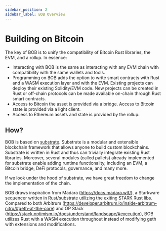 ```yaml
---
sidebar_position: 2
sidebar_label: BOB Overview
---
```


# Building on Bitcoin

The key of BOB is to unify the compatibility of Bitcoin Rust libraries, the EVM, and a rollup. In essence:

- Interacting with BOB is the same as interacting with any EVM chain with compatibility with the same wallets and tools.
- Programming on BOB adds the option to write smart contracts with Rust and a WASM execution layer and with the EVM. Existing projects can deploy their existing Solidity/EVM code. New projects can be created in Rust or off-chain protocols can be made available on-chain through Rust smart contracts.
- Access to Bitcoin the asset is provided via a bridge. Access to Bitcoin state is provided via a light client.
- Access to Ethereum assets and state is provided by the rollup.

## How?

BOB is based on [substrate](https://substrate.dev). Substrate is a modular and extensible blockchain framework that allows anyone to build custom blockchains. Substrate is written in Rust and thus can trivially integrate existing Rust libraries. Moreover, several modules (called pallets) already implemented for substrate enable adding runtime functionality, including an EVM, a Bitcoin bridge, DeFi protocols, governance, and many more.

If we look under the hood of substrate, we have great freedom to change the implementation of the chain.

<!-- BOB is aiming to be compatible with the Coinbase and Binance plus there’s a push to make OP Stack chains interoperable. Let’s compare how the OP Stacks works and where we would be making changes while staying compatible with the OP Stack rollup itself. -->

BOB draws inspiration from Madara (https://docs.madara.wtf/), a Starkware sequencer written in Rust/substrate utilizing the exiting STARK Rust libs. Compared to both Arbitrum (https://developer.arbitrum.io/inside-arbitrum-nitro/#geth-at-the-core) and OP Stack (https://stack.optimism.io/docs/understand/landscape/#execution), BOB utilizes Rust with a WASM execution throughout instead of modifying geth with extensions and modifications.
